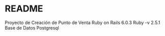 # README
Proyecto de Creación de Punto de Venta
Ruby on Rails 6.0.3
Ruby -v 2.5.1
Base de Datos Postgresql
